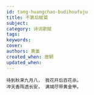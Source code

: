 ```yaml
---
id: tang-huangchao-budihoufuju
title: 不第后赋菊
subject: 
category: 诗词歌赋
tags: 
keywords: 
cover: 
authors: 黄巢
created_when: 唐朝
updated_when: 
---
```


```
待到秋来九月八， 我花开后百花杀。
冲天香阵透长安， 满城尽带黄金甲。
```
